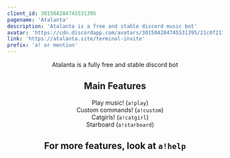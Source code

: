 ```yaml
---
client_id: 301504284745531395
pagename: 'Atalanta'
description: 'Atalanta is a free and stable discord music bot'
avatar: 'https://cdn.discordapp.com/avatars/301504284745531395/21c0f2173cbe431c4df891dd17111b19.png'
link: 'https://atalanta.site/terminal-invite'
prefix: 'a! or mention'
---
```

<style>
#bot-details-page .shapes-1 {visibility: hidden}
#bot-info {
    background-color: #ffffffa1;
    box-shadow: 4px 4px 0 0 #424f80, inset 4px 4px 0 0 rgba(204, 214, 248, 0.8), inset -4px -4px 0 0 #a5b3e6;
}

#bot-stats {
    background-color: #ffffffa1;
    box-shadow: 4px 4px 0 0 #424f80, inset 4px 4px 0 0 rgba(204, 214, 248, 0.8), inset -4px -4px 0 0 #a5b3e6;
}

.bot-img {
    background-color: #ffffff;
    box-shadow: 8px 8px 4px 0 #424f80, -4px -4px 4px 0 #424f80, 8px -4px 4px 0 #424f80, -4px 8px 4px 0 #424f80;
    border-radius: 10px;
	animation: float 6s ease-in-out infinite;
}
@keyframes float {
	0% {
		transform: translatey(0px);
	}
\nn	50% {
		transform: translatey(-10px);
	}
	100% {
		transform: translatey(0px);
	}
}

.bot-img img {
    border-radius: 10%;

}

.longdescription .content {
    border-radius: 10px;
  background-color: #ffffffa1
}

.lngdsc {
    text-align: center;
}  

body:before {
    content: "";
    position: fixed;
    left: 0;
    right: 0;
    z-index: -1;
    display: block;
    background-image: url("https://definitely-not-a-sketchy.host/atalanta/background.jpg");
    width: 100%;
    height: 100%;
    background-size: cover;
    background-repeat: no-repeat;
    background-position: center;
    -webkit-filter: blur(2px);
    -moz-filter: blur(2px);
    -o-filter: blur(2px);
    -ms-filter: blur(2px);
    filter: blur(2px);
}
.botpagebutton {
    background: #f5f5f5;
    color: black;
}
.atag {
    background: #f5f5f5;
    color: black;
}
    #bot-details-page .page-title {
        width: 0;
        height: 0;
        visibility: hidden;
    }
    #bot-details-page .bot-img {
    background: transparent;
    box-shadow: none !important;
}
</style>
<body>
<div class="lngdsc">
Atalanta is a fully free and stable discord bot

<h2>Main Features</h2>

<ul style="list-style-type: none;">
<li>Play music! (<code>a!play</code>)</li>
<li>Custom commands! (<code>a!custom</code>)</li>
<li>Catgirls! (<code>a!catgirl</code>)</li>
<li>Starboard (<code>a!starboard</code>)</li>
</ul>

<h2>For more features, look at <code>a!help</code></h2>
</div>
</body>
<!--
This data was imported from ls.terminal.ink
-->
